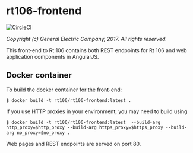 # rt106-frontend

[![CircleCI](https://circleci.com/gh/rt106/rt106-frontend.svg?style=svg)](https://circleci.com/gh/rt106/rt106-frontend)

_Copyright (c) General Electric Company, 2017.  All rights reserved._

This front-end to Rt 106 contains both REST endpoints for Rt 106 and web application components
in AngularJS.

## Docker container

To build the docker container for the front-end:

    $ docker build -t rt106/rt106-frontend:latest .

If you use HTTP proxies in your environment, you may need to build using

    $ docker build -t rt106/rt106-frontend:latest  --build-arg http_proxy=$http_proxy --build-arg https_proxy=$https_proxy --build-arg no_proxy=$no_proxy .

Web pages and REST endpoints are served on port 80.
